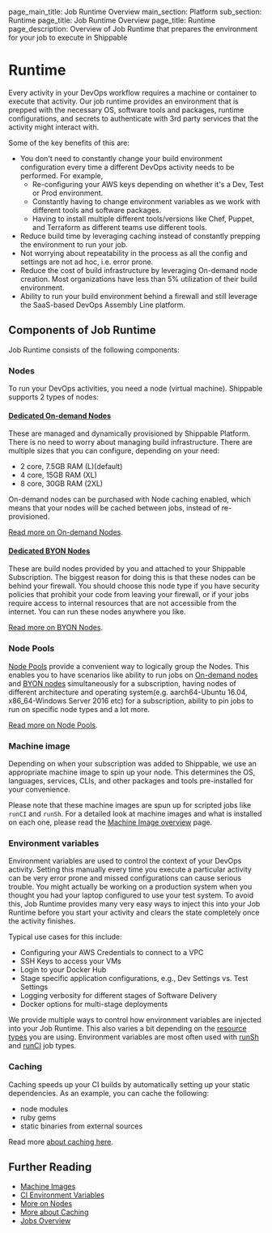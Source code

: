 page_main_title: Job Runtime Overview
main_section: Platform
sub_section: Runtime
page_title: Job Runtime Overview
page_title: Runtime
page_description: Overview of Job Runtime that prepares the environment for your job to execute in Shippable

# Runtime

Every activity in your DevOps workflow requires a machine or container to execute that activity. Our job runtime provides an environment that is prepped with the necessary OS, software tools and packages, runtime configurations, and secrets to authenticate with 3rd party services that the activity might interact with.

Some of the key benefits of this are:

* You don't need to constantly change your build environment configuration every time a different DevOps activity needs to be performed. For example,
	* Re-configuring your AWS keys depending on whether it's a Dev, Test or Prod environment.
	* Constantly having to change environment variables as we work with different tools and software packages.
	* Having to install multiple different tools/versions like Chef, Puppet, and Terraform as different teams use different tools.
* Reduce build time by leveraging caching instead of constantly prepping the environment to run your job.
* Not worrying about repeatability in the process as all the config and settings are not ad hoc, i.e. error prone.
* Reduce the cost of build infrastructure by leveraging On-demand node creation. Most organizations have less than 5% utilization of their build environment.
* Ability to run your build environment behind a firewall and still leverage the SaaS-based DevOps Assembly Line platform.

## Components of Job Runtime

Job Runtime consists of the following components:

<a name="nodes"></a>
### Nodes

To run your DevOps activities, you need a node (virtual machine). Shippable supports 2 types of nodes:

#### [Dedicated On-demand Nodes](/platform/runtime/nodes/#dynamic-nodes)
These are managed and dynamically provisioned by Shippable Platform. There is no need to worry about managing build infrastructure. There are multiple sizes that you can configure, depending on your need:

* 2 core, 7.5GB RAM (L)(default)
* 4 core, 15GB RAM (XL)
* 8 core, 30GB RAM (2XL)

On-demand nodes can be purchased with Node caching enabled, which means that your nodes will be cached between jobs, instead of re-provisioned.

[Read more on On-demand Nodes](/platform/runtime/nodes/#dynamic-nodes).

#### [Dedicated BYON Nodes](/platform/runtime/nodes/#custom-nodes)
These are build nodes provided by you and attached to your Shippable Subscription. The biggest reason for doing this is that these nodes can be behind your firewall. You should choose this node type if you have security policies that prohibit your code from leaving your firewall, or if your jobs require access to internal resources that are not accessible from the internet. You can run these nodes anywhere you like.

[Read more on BYON Nodes](/platform/runtime/nodes/#custom-nodes).

### Node Pools

[Node Pools](/platform/management/subscription/node-pools) provide a convenient
way to logically group the Nodes. This enables you to have scenarios like ability to run jobs on [On-demand nodes](/platform/runtime/nodes/#dynamic-nodes) and [BYON nodes](/platform/runtime/nodes/#custom-nodes) simultaneously for a subscription, having nodes of different architecture and operating system(e.g. aarch64-Ubuntu 16.04, x86_64-Windows Server 2016 etc) for a subscription, ability to pin jobs to run on specific node types and a lot more.

[Read more on Node Pools](/platform/management/subscription/node-pools).

<a name="machine-image"></a>
### Machine image

Depending on when your subscription was added to Shippable, we use an appropriate machine image to spin up your node. This determines the OS, languages, services, CLIs, and other packages and tools pre-installed for your convenience.

Please note that these machine images are spun up for scripted jobs like `runCI` and `runSh`. For a detailed look at machine images and what is installed on each one, please read the [Machine Image overview](/platform/runtime/machine-image/ami-overview) page.

<a name="env"></a>
### Environment variables
Environment variables are used to control the context of your DevOps activity. Setting this manually every time you execute a particular activity can be very error prone and missed configurations can cause serious trouble. You might actually be working on a production system when you thought you had your laptop configured to use your test system. To avoid this, Job Runtime provides many very easy ways to inject this into your Job Runtime before you start your activity and clears the state completely once the activity finishes.

Typical use cases for this include:

* Configuring your AWS Credentials to connect to a VPC
* SSH Keys to access your VMs
* Login to your Docker Hub
* Stage specific application configurations, e.g., Dev Settings vs. Test Settings
* Logging verbosity for different stages of Software Delivery
* Docker options for multi-stage deployments

We provide multiple ways to control how environment variables are injected into your Job Runtime. This also varies a bit depending on the [resource types](/platform/workflow/resource/overview) you are using. Environment variables are most often used with [runSh](/platform/workflow/job/runsh) and [runCI](/platform/workflow/job/runci) job types.

<a name="cache"></a>
### Caching

Caching speeds up your CI builds by automatically setting up your static dependencies. As an example, you can cache the following:

- node modules
- ruby gems
- static binaries from external sources

Read more [about caching here](/platform/runtime/caching).

## Further Reading
* [Machine Images](/platform/runtime/machine-image/ami-overview/)
* [CI Environment Variables](/ci/env-vars/)
* [More on Nodes](/platform/runtime/nodes)
* [More about Caching](/platform/runtime/caching)
* [Jobs Overview](/platform/workflow/job/overview)

